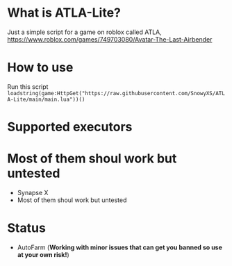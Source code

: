# What is ATLA-Lite?
Just a simple script for a game on roblox called ATLA,
https://www.roblox.com/games/749703080/Avatar-The-Last-Airbender
# How to use
Run this script `loadstring(game:HttpGet("https://raw.githubusercontent.com/SnowyXS/ATLA-Lite/main/main.lua"))()`
# Supported executors
# Most of them shoul work but untested
- Synapse X 
- Most of them shoul work but untested
# Status
- AutoFarm (**Working with minor issues that can get you banned so use at your own risk!**)
